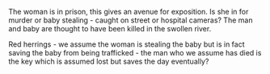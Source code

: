 The woman is in prison, this gives an avenue for exposition. Is she in for murder or baby stealing - caught on street or hospital cameras?
The man and baby are thought to have been killed in the swollen river. 

Red herrings - we assume the woman is stealing the baby but is in fact saving the baby from being trafficked - the man who we assume has died is the key which is assumed lost but saves the day eventually?
